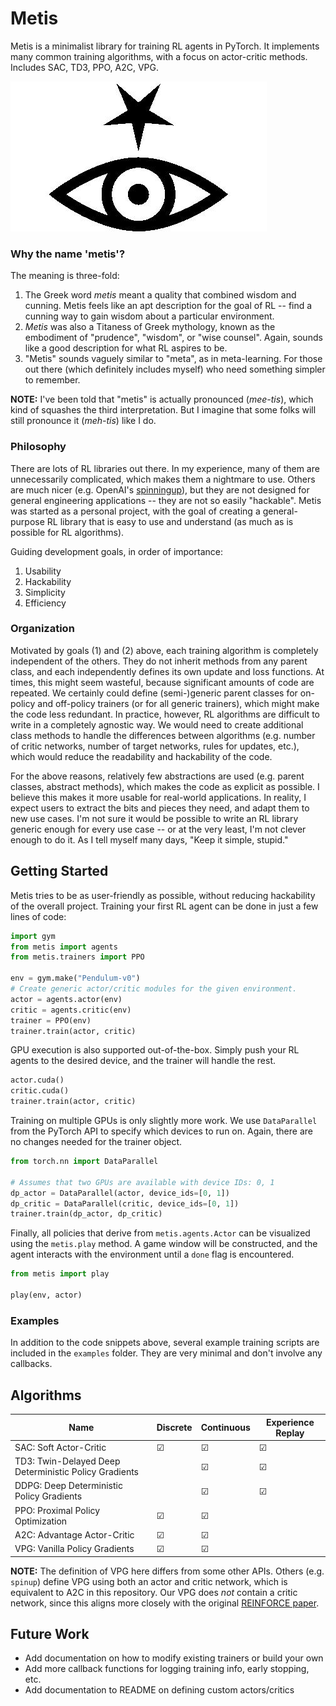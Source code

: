 # Metis
Metis is a minimalist library for training RL agents in PyTorch.  It implements 
many common training algorithms, with a focus on actor-critic methods. 
Includes SAC, TD3, PPO, A2C, VPG.

![metis-symbol](https://raw.githubusercontent.com/fkodom/metis/master/docs/media/metis.jpg)

### Why the name 'metis'?
The meaning is three-fold: 
1. The Greek word *metis* meant a quality that combined wisdom and cunning.  Metis feels like an apt description for the goal of RL -- find a cunning way to gain wisdom about a particular environment.
2. *Metis* was also a Titaness of Greek mythology, known as the embodiment of "prudence", "wisdom", or "wise counsel".  Again, sounds like a good description for what RL aspires to be.
3. "Metis" sounds vaguely similar to "meta", as in meta-learning.  For those out there (which definitely includes myself) who need something simpler to remember.

**NOTE:** I've been told that "metis" is actually pronounced (*mee-tis*), which
kind of squashes the third interpretation.  But I imagine that some folks will 
still pronounce it (*meh-tis*) like I do.

### Philosophy
There are lots of RL libraries out there.  In my experience, many of them are 
unnecessarily complicated, which makes them a nightmare to use.  Others are much
nicer (e.g. OpenAI's [spinningup](https://github.com/openai/spinningup)), but they
are not designed for general engineering applications -- they are not so easily 
"hackable".  Metis was started as a personal project, with the goal of creating 
a general-purpose RL library that is easy to use and understand (as much as is
possible for RL algorithms).

Guiding development goals, in order of importance:
1.  Usability
2.  Hackability
3.  Simplicity
4.  Efficiency

### Organization
Motivated by goals (1) and (2) above, each training algorithm is completely 
independent of the others.  They do not inherit methods from any parent class, 
and each independently defines its own update and loss functions.  At times, 
this might seem wasteful, because significant amounts of code are repeated.
We certainly could define (semi-)generic parent classes for on-policy and 
off-policy trainers (or for all generic trainers), which might make the code 
less redundant.  In practice, however, RL algorithms are difficult to write in 
a completely agnostic way.  We would need to create additional class methods to 
handle the differences between algorithms (e.g. number of critic networks, 
number of target networks, rules for updates, etc.), which would reduce the 
readability and hackability of the code.

For the above reasons, relatively few abstractions are used (e.g. parent classes,
abstract methods), which makes the code as explicit as possible.  I believe this 
makes it more usable for real-world applications.  In reality, I expect users to
extract the bits and pieces they need, and adapt them to new use cases.  I'm not 
sure it would be possible to write an RL library generic enough for every use
case -- or at the very least, I'm not clever enough to do it.  As I tell myself 
many days, "Keep it simple, stupid."


## Getting Started
Metis tries to be as user-friendly as possible, without reducing hackability of
the overall project.  Training your first RL agent can be done in just a few lines
of code:

```python
import gym
from metis import agents
from metis.trainers import PPO

env = gym.make("Pendulum-v0")
# Create generic actor/critic modules for the given environment.
actor = agents.actor(env)
critic = agents.critic(env)
trainer = PPO(env)
trainer.train(actor, critic)
```

GPU execution is also supported out-of-the-box.  Simply push your RL agents to the
desired device, and the trainer will handle the rest.

```python
actor.cuda()
critic.cuda()
trainer.train(actor, critic)
```

Training on multiple GPUs is only slightly more work.  We use `DataParallel`
from the PyTorch API to specify which devices to run on.  Again, there are no 
changes needed for the trainer object.

```python
from torch.nn import DataParallel

# Assumes that two GPUs are available with device IDs: 0, 1
dp_actor = DataParallel(actor, device_ids=[0, 1])
dp_critic = DataParallel(critic, device_ids=[0, 1])
trainer.train(dp_actor, dp_critic)
```

Finally, all policies that derive from `metis.agents.Actor` can be visualized
using the `metis.play` method.  A game window will be constructed, and the agent
interacts with the environment until a `done` flag is encountered.

```python
from metis import play

play(env, actor)
```

### Examples
In addition to the code snippets above, several example training scripts are 
included in the `examples` folder.  They are very minimal and don't involve any 
callbacks.  


## Algorithms
| Name                                                   | Discrete | Continuous | Experience Replay | 
|--------------------------------------------------------|----------|------------|-------------------|
| SAC:  Soft Actor-Critic                                | &#9745;  | &#9745;    | &#9745;           |
| TD3:  Twin-Delayed Deep Deterministic Policy Gradients |          | &#9745;    | &#9745;           |
| DDPG:  Deep Deterministic Policy Gradients             |          | &#9745;    | &#9745;           |
| PPO:  Proximal Policy Optimization                     | &#9745;  | &#9745;    |                   |
| A2C:  Advantage Actor-Critic                           | &#9745;  | &#9745;    |                   |
| VPG:  Vanilla Policy Gradients                         | &#9745;  | &#9745;    |                   |

**NOTE:**  The definition of VPG here differs from some other APIs.  Others 
(e.g. `spinup`) define VPG using both an actor and critic network, which is 
equivalent to A2C in this repository.  Our VPG does *not* contain a critic 
network, since this aligns more closely with the original 
[REINFORCE paper](https://papers.nips.cc/paper/1713-policy-gradient-methods-for-reinforcement-learning-with-function-approximation.pdf).


## Future Work
* Add documentation on how to modify existing trainers or build your own
* Add more callback functions for logging training info, early stopping, etc.
* Add documentation to README on defining custom actors/critics
